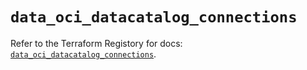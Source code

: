 # `data_oci_datacatalog_connections`

Refer to the Terraform Registory for docs: [`data_oci_datacatalog_connections`](https://registry.terraform.io/providers/oracle/oci/6.18.0/docs/data-sources/datacatalog_connections).
